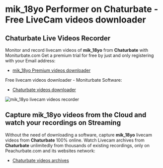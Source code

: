 # mik_18yo Performer on Chaturbate - Free LiveCam videos downloader

## Chaturbate Live Videos Recorder

Monitor and record livecam videos of **mik_18yo** from **Chaturbate** with Moniturbate.com
Get a premium trial for free by just and only registering with your Email address:
* [mik_18yo Premium videos downloader](https://moniturbate.com/request-demo-licence-key.html)

Free livecam videos downloader - Moniturbate Software:
* [Chaturbate videos downloader](https://moniturbate.com/moniturbate-download-software.html)

![mik_18yo livecam videos recorder](https://peachurnet.com/templates/moniturbate-software.png)


## Capture mik_18yo videos from the Cloud and watch your recordings on Streaming

Without the need of downloading a software, capture **mik_18yo** livecam videos from **Chaturbate** 100% online.
Watch Livecam archives from **Chaturbate** unlimitedly from thousands of existing recordings, only on Peachurbate.com and its websites network:
* [Chaturbate videos archives](https://peachurnet.com/)